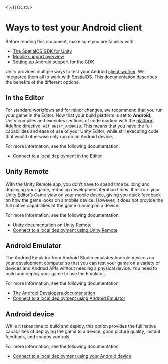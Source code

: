 <%(TOC)%>
# Ways to test your Android client

Before reading this document, make sure you are familiar with:

  * [The SpatialOS GDK for Unity]({{urlRoot}}/content/intro-reference)
  * [Mobile support overview]({{urlRoot}}/content/mobile/overview)
  * [Setting up Android support for the GDK]({{urlRoot}}/content/mobile/android/setup)

Unity provides multiple ways to test your Android [client-worker]({{urlRoot}}/content/glossary#client-worker). We integrated them all to work with [SpatialOS]({{urlRoot}}/content/glossary#spatialos-runtime). This documentation describes the benefits of the different options.

## In the Editor
For standard workflows and for minor changes, we recommend that you run your game in the Editor. Now that your build platform is set to **Android**, Unity compiles and executes sections of code marked with the [platform #define directive](https://docs.unity3d.com/Manual/PlatformDependentCompilation.html); `#if UNITY_ANDROID`. This means that you have the full capabilities and ease of use of your Unity Editor, while still executing code that would otherwise only run on an Android device.

For more information, see the following documentation:

  * [Connect to a local deployment in the Editor]({{urlRoot}}/content/mobile/android/local-deploy#in-editor)

## Unity Remote

With the Unity Remote app, you don’t have to spend time building and deploying your game, reducing development iteration times. It mirrors your Unity Editor’s Game view on your mobile device, giving you quick feedback on how the game looks on a mobile device. However, it does not provide the full native capabilities of the game running on a device.

For more information, see the following documentation:

  * [Unity documentation on Unity Remote](https://docs.unity3d.com/Manual/UnityRemote5.html)
  * [Connect to a local deployment using Unity Remote]({{urlRoot}}/content/mobile/android/local-deploy#unity-remote)

## Android Emulator

The Android Emulator from Android Studio emulates Android devices on your development computer so that you can test your game on a variety of devices and Android APIs without needing a physical device. You need to build and deploy your game to use the Emulator.

For more information, see the following documentation:

  * [The Android Developers documentation](https://developer.android.com/studio/run/emulator)
  * [Connect to a local deployment using Android Emulator]({{urlRoot}}/content/mobile/android/local-deploy#android-emulator)

## Android device

While it takes time to build and deploy, this option provides the full native capabilities of deploying the game to a device; good picture quality, instant feedback, and snappy controls.

For more information, see the following documentation:

  * [Connect to a local deployment using your Android device]({{urlRoot}}/content/mobile/android/local-deploy#android-device)
